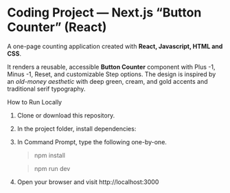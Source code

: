 <h1>Coding Project — Next.js “Button Counter” (React)</H1>

A one-page counting application created with **React, Javascript, HTML and CSS**. 

It renders a reusable, accessible **Button Counter** component with Plus -1, Minus -1, Reset, and customizable Step options. The design is inspired by an *old-money aesthetic* with deep green, cream, and gold accents and traditional serif typography.

How to Run Locally
1. Clone or download this repository.

2. In the project folder, install dependencies:

3. In Command Prompt, type the following one-by-one.
   
   > npm install
   
   > npm run dev

3. Open your browser and visit http://localhost:3000